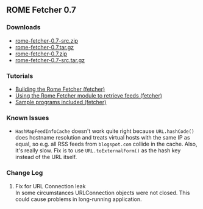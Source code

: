 ## ROME Fetcher 0.7

### Downloads

-   [rome-fetcher-0.7-src.zip](./rome-fetcher-0.7-src.zip)
-   [rome-fetcher-0.7.tar.gz](./rome-fetcher-0.7.tar.gz)
-   [rome-fetcher-0.7.zip](./rome-fetcher-0.7.zip)
-   [rome-fetcher-0.7-src.tar.gz](./rome-fetcher-0.7-src.tar.gz)

### Tutorials

-   [Building the Rome Fetcher
    (fetcher)](../BuildingTheRomeFetcher.html)
-   [Using the Rome Fetcher module to retrieve feeds
    (fetcher)](../../getting-started/index.html)
-   [Sample programs included (fetcher)](../SampleProgramsIncluded.html)

### Known Issues

-   `HashMapFeedInfoCache` doesn\'t work quite right because
    `URL.hashCode()` does hostname resolution and treats virtual hosts
    with the same IP as equal, so e.g. all RSS feeds from `blogspot.com`
    collide in the cache. Also, it\'s really slow. Fix is to use
    `URL.toExternalForm()` as the hash key instead of the URL itself.

### Change Log

1.  Fix for URL Connection leak\
    In some circumstances URLConnection objects were not closed. This
    could cause problems in long-running application.

